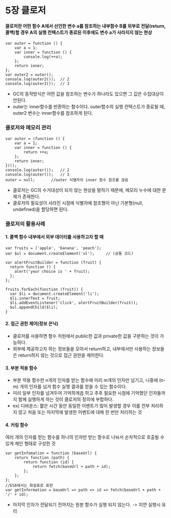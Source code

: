 # 5장 클로저
#### 클로저란 어떤 함수 A에서 선언한 변수 a를 참조하는 내부함수 B를 외부로 전달(return, 콜백)할 경우 A의 실행 컨텍스트가 종료된 이후에도 변수 a가 사라지지 않는 현상

```
var outer = function () {
    var a = 1;
    var inner = function () {
        console.log(++a);
    };
    return inner;
};
var outer2 = outer();
console.log(outer2());  // 2
console.log(outer2());  // 3
```
* GC의 동작방식은 어떤 값을 참조하는 변수가 하나라도 있으면 그 값은 수집대상이 안된다.
* outer는 inner함수를 반환하는 함수이다. outer함수의 실행 컨텍스트가 종료될 때, outer2 변수는 inner함수를 참조하게 된다.

### 클로저와 메모리 관리
```
var outer = (function () {
    var a = 1;
    var inner = function () {
        return ++a;
    };
    return inner;
})();
console.log(outer());   // 2
console.log(outer());   // 3
outer = null;       //outer 식별자의 inner 함수 참조를 끊음
```
* 클로저는 GC의 수거대상이 되지 않는 현상을 말하기 때문에, 메모리 누수에 대한 문제가 존재한다.
* 클로저의 필요성이 사라진 시점에 식별자에 참조형이 아닌 기본형(null, undefined)을 할당하면 된다.

### 클로저의 활용사례
#### 1. 콜백 함수 내부에서 외부 데이터를 사용하고자 할 때
```
var fruits = ['apple', 'banana', 'peach'];
var $ul = document.createElement('ul');     // (공통 코드)

var alertFruitBuilder = function (fruit) {
  return function () {
    alert('your choice is ' + fruit);
  };
};

fruits.forEach(function (fruit)) {
  var $li = document.createElement('li');
  $li.innerText = fruit;
  $li.addEventListener('click', alertFruitBuilder(fruit));
  $ul.appendChild($li);
}
```

#### 2. 접근 권한 제어(정보 은닉)
* 클로저를 사용하면 함수 차원에서 public한 값과 private한 값을 구분하는 것이 가능하다.
* 외부에 제공하고자 하는 정보들을 모아서 return하고, 내부에서만 사용하는 정보들은 return하지 않는 것으로 접근 권한을 제어한다.

#### 3. 부분 적용 함수
* 부분 적용 함수란 n개의 인자를 받는 함수에 미리 m개의 인자만 넘기고, 나중에 (n-m) 개의 인자를 넘겨 함수 실행 결과를 얻을 수 있는 함수이다.
* 미리 일부 인자를 넘겨두어 기억하게끔 하고 추후 필요한 시점에 기억했던 인자들까지 함께 실행하게 하는 것이 클로저의 정의에 부합하다.
* ex) 디바운스: 짧은 시간 동안 동일한 이벤트가 많이 발생할 경우 이를 전부 처리하지 않고 처음 또는 마지막에 발생한 이벤트에 대해 한 번만 처리하는 것

#### 4. 커링 함수
여러 개의 인자를 받는 함수를 하나의 인자만 받는 함수로 나눠서 순차적으로 호출될 수 있게 체인 형태로 구성한 것
```
var getInfomation = function (baseUrl) {
    return function (path) {
        return function (id) {
            return fetch(baseUrl + path + id);
        };
    };
};
//ES6에서는 화살표로 표현
var getInformation = baseUrl => path => id => fetch(baseUrl + path + '/' + id);
```
* 마지막 인자가 전달되기 전까지는 원본 함수가 실행 되지 않는다. -> 지연 실행시 유리